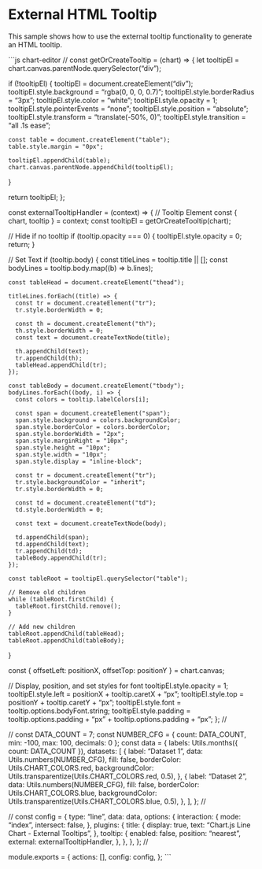 External HTML Tooltip
=====================

This sample shows how to use the external tooltip functionality to generate an HTML tooltip.

\`\`\`js chart-editor // const getOrCreateTooltip = (chart) =&gt; { let tooltipEl = chart.canvas.parentNode.querySelector(“div”);

if (!tooltipEl) { tooltipEl = document.createElement(“div”); tooltipEl.style.background = “rgba(0, 0, 0, 0.7)”; tooltipEl.style.borderRadius = “3px”; tooltipEl.style.color = “white”; tooltipEl.style.opacity = 1; tooltipEl.style.pointerEvents = “none”; tooltipEl.style.position = “absolute”; tooltipEl.style.transform = “translate(-50%, 0)”; tooltipEl.style.transition = “all .1s ease”;

    const table = document.createElement("table");
    table.style.margin = "0px";

    tooltipEl.appendChild(table);
    chart.canvas.parentNode.appendChild(tooltipEl);

}

return tooltipEl; };

const externalTooltipHandler = (context) =&gt; { // Tooltip Element const { chart, tooltip } = context; const tooltipEl = getOrCreateTooltip(chart);

// Hide if no tooltip if (tooltip.opacity === 0) { tooltipEl.style.opacity = 0; return; }

// Set Text if (tooltip.body) { const titleLines = tooltip.title || \[\]; const bodyLines = tooltip.body.map((b) =&gt; b.lines);

    const tableHead = document.createElement("thead");

    titleLines.forEach((title) => {
      const tr = document.createElement("tr");
      tr.style.borderWidth = 0;

      const th = document.createElement("th");
      th.style.borderWidth = 0;
      const text = document.createTextNode(title);

      th.appendChild(text);
      tr.appendChild(th);
      tableHead.appendChild(tr);
    });

    const tableBody = document.createElement("tbody");
    bodyLines.forEach((body, i) => {
      const colors = tooltip.labelColors[i];

      const span = document.createElement("span");
      span.style.background = colors.backgroundColor;
      span.style.borderColor = colors.borderColor;
      span.style.borderWidth = "2px";
      span.style.marginRight = "10px";
      span.style.height = "10px";
      span.style.width = "10px";
      span.style.display = "inline-block";

      const tr = document.createElement("tr");
      tr.style.backgroundColor = "inherit";
      tr.style.borderWidth = 0;

      const td = document.createElement("td");
      td.style.borderWidth = 0;

      const text = document.createTextNode(body);

      td.appendChild(span);
      td.appendChild(text);
      tr.appendChild(td);
      tableBody.appendChild(tr);
    });

    const tableRoot = tooltipEl.querySelector("table");

    // Remove old children
    while (tableRoot.firstChild) {
      tableRoot.firstChild.remove();
    }

    // Add new children
    tableRoot.appendChild(tableHead);
    tableRoot.appendChild(tableBody);

}

const { offsetLeft: positionX, offsetTop: positionY } = chart.canvas;

// Display, position, and set styles for font tooltipEl.style.opacity = 1; tooltipEl.style.left = positionX + tooltip.caretX + “px”; tooltipEl.style.top = positionY + tooltip.caretY + “px”; tooltipEl.style.font = tooltip.options.bodyFont.string; tooltipEl.style.padding = tooltip.options.padding + “px” + tooltip.options.padding + “px”; }; //

// const DATA\_COUNT = 7; const NUMBER\_CFG = { count: DATA\_COUNT, min: -100, max: 100, decimals: 0 }; const data = { labels: Utils.months({ count: DATA\_COUNT }), datasets: \[ { label: “Dataset 1”, data: Utils.numbers(NUMBER\_CFG), fill: false, borderColor: Utils.CHART\_COLORS.red, backgroundColor: Utils.transparentize(Utils.CHART\_COLORS.red, 0.5), }, { label: “Dataset 2”, data: Utils.numbers(NUMBER\_CFG), fill: false, borderColor: Utils.CHART\_COLORS.blue, backgroundColor: Utils.transparentize(Utils.CHART\_COLORS.blue, 0.5), }, \], }; //

// const config = { type: “line”, data: data, options: { interaction: { mode: “index”, intersect: false, }, plugins: { title: { display: true, text: “Chart.js Line Chart - External Tooltips”, }, tooltip: { enabled: false, position: “nearest”, external: externalTooltipHandler, }, }, }, }; //

module.exports = { actions: \[\], config: config, }; \`\`\`
